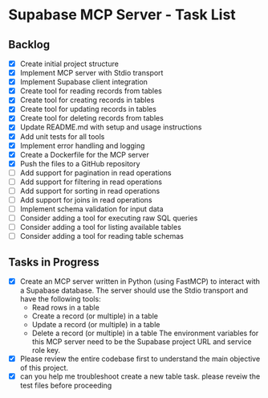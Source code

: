 # Supabase MCP Server - Task List

## Backlog
- [x] Create initial project structure
- [x] Implement MCP server with Stdio transport
- [x] Implement Supabase client integration
- [x] Create tool for reading records from tables
- [x] Create tool for creating records in tables
- [x] Create tool for updating records in tables
- [x] Create tool for deleting records from tables
- [x] Update README.md with setup and usage instructions
- [x] Add unit tests for all tools
- [x] Implement error handling and logging
- [x] Create a Dockerfile for the MCP server
- [x] Push the files to a GitHub repository
- [ ] Add support for pagination in read operations
- [ ] Add support for filtering in read operations
- [ ] Add support for sorting in read operations
- [ ] Add support for joins in read operations
- [ ] Implement schema validation for input data
- [ ] Consider adding a tool for executing raw SQL queries
- [ ] Consider adding a tool for listing available tables
- [ ] Consider adding a tool for reading table schemas

## Tasks in Progress
- [x] Create an MCP server written in Python (using FastMCP) to interact with a Supabase database. The server should use the Stdio transport and have the following tools:
    - Read rows in a table
    - Create a record (or multiple) in a table
    - Update a record (or multiple) in a table
    - Delete a record (or multiple) in a table
    The environment variables for this MCP server need to be the Supabase project URL and service role key.
- [x] Please review the entire codebase first to understand the main objective of this project.
- [x] can you help me troubleshoot create a new table task. please reveiw the test files before proceeding
